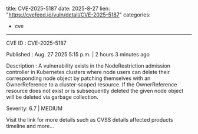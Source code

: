  
title: CVE-2025-5187
date: 2025-8-27
lien: "https://cvefeed.io/vuln/detail/CVE-2025-5187"
categories:
  - cve
---

CVE ID : CVE-2025-5187

Published :  Aug. 27
2025
5:15 p.m. | 2 hours
3 minutes ago

Description : A vulnerability exists in the NodeRestriction admission controller in Kubernetes clusters where node users can delete their corresponding node object by patching themselves with an OwnerReference to a cluster-scoped resource. If the OwnerReference resource does not exist or is subsequently deleted
the given node object will be deleted via garbage collection.

Severity: 6.7 | MEDIUM

Visit the link for more details
such as CVSS details
affected products
timeline
and more...
